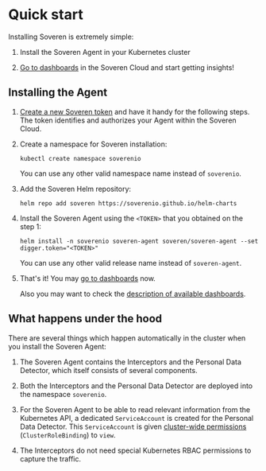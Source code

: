 # Quick start

Installing Soveren is extremely simple:

1. Install the Soveren Agent in your Kubernetes cluster

2. [Go to dashboards](https://app.soveren.io/pii-types) in the Soveren Cloud and start getting insights!


## Installing the Agent

1. [Create a new Soveren token](../../administration/managing-agents#create-an-agent) and have it handy for the following steps. The token identifies and authorizes your Agent within the Soveren Cloud.
 

2. Create a namespace for Soveren installation:
    ```shell
    kubectl create namespace soverenio
    ```
   You can use any other valid namespace name instead of `soverenio`.


4. Add the Soveren Helm repository:
    ```shell
    helm repo add soveren https://soverenio.github.io/helm-charts
    ```

5. Install the Soveren Agent using the `<TOKEN>` that you obtained on the step 1:
    ```shell
    helm install -n soverenio soveren-agent soveren/soveren-agent --set digger.token="<TOKEN>"
    ```
   You can use any other valid release name instead of `soveren-agent`.


7. That's it! You may [go to dashboards](https://app.soveren.io/pii-types) now.

   Also you may want to check the [description of available dashboards](../../dashboards/overview).

## What happens under the hood

There are several things which happen automatically in the cluster when you install the Soveren Agent:

1. The Soveren Agent contains the Interceptors and the Personal Data Detector, which itself consists of several components.


2. Both the Interceptors and the Personal Data Detector are deployed into the namespace `soverenio`. 


3. For the Soveren Agent to be able to read relevant information from the Kubernetes API, a dedicated `ServiceAccount` is created for the Personal Data Detector. This `ServiceAccount` is given [cluster-wide permissions](https://github.com/soverenio/deployment/blob/master/interceptor/base/digger-sa-crb.yaml) (`ClusterRoleBinding`) to `view`.


4. The Interceptors do not need special Kubernetes RBAC permissions to capture the traffic.